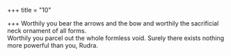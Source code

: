 +++
title = "10"

+++
Worthily you bear the arrows and the bow and worthily the sacrificial  neck ornament of all forms.  
Worthily you parcel out the whole formless void. Surely there exists  nothing more powerful than you, Rudra.  